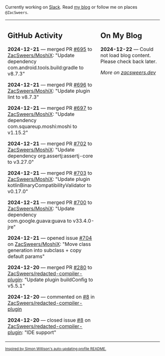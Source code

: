 Currently working on [Slack](https://slack.com/). Read [my blog](https://zacsweers.dev/) or follow me on places `@ZacSweers`.

<table><tr><td valign="top" width="60%">

## GitHub Activity
<!-- githubActivity starts -->
**2024-12-21** — merged PR [#695](https://github.com/ZacSweers/MoshiX/pull/695) to [ZacSweers/MoshiX](https://github.com/ZacSweers/MoshiX): "Update dependency com.android.tools.build:gradle to v8.7.3"

**2024-12-21** — merged PR [#696](https://github.com/ZacSweers/MoshiX/pull/696) to [ZacSweers/MoshiX](https://github.com/ZacSweers/MoshiX): "Update plugin lint to v8.7.3"

**2024-12-21** — merged PR [#697](https://github.com/ZacSweers/MoshiX/pull/697) to [ZacSweers/MoshiX](https://github.com/ZacSweers/MoshiX): "Update dependency com.squareup.moshi:moshi to v1.15.2"

**2024-12-21** — merged PR [#702](https://github.com/ZacSweers/MoshiX/pull/702) to [ZacSweers/MoshiX](https://github.com/ZacSweers/MoshiX): "Update dependency org.assertj:assertj-core to v3.27.0"

**2024-12-21** — merged PR [#703](https://github.com/ZacSweers/MoshiX/pull/703) to [ZacSweers/MoshiX](https://github.com/ZacSweers/MoshiX): "Update plugin kotlinBinaryCompatibilityValidator to v0.17.0"

**2024-12-21** — merged PR [#700](https://github.com/ZacSweers/MoshiX/pull/700) to [ZacSweers/MoshiX](https://github.com/ZacSweers/MoshiX): "Update dependency com.google.guava:guava to v33.4.0-jre"

**2024-12-21** — opened issue [#704](https://github.com/ZacSweers/MoshiX/issues/704) on [ZacSweers/MoshiX](https://github.com/ZacSweers/MoshiX): "Move class generation into subclass + copy default params"

**2024-12-20** — merged PR [#280](https://github.com/ZacSweers/redacted-compiler-plugin/pull/280) to [ZacSweers/redacted-compiler-plugin](https://github.com/ZacSweers/redacted-compiler-plugin): "Update plugin buildConfig to v5.5.1"

**2024-12-20** — commented on [#8](https://github.com/ZacSweers/redacted-compiler-plugin/issues/8#issuecomment-2557977208) in [ZacSweers/redacted-compiler-plugin](https://github.com/ZacSweers/redacted-compiler-plugin)

**2024-12-20** — closed issue [#8](https://github.com/ZacSweers/redacted-compiler-plugin/issues/8) on [ZacSweers/redacted-compiler-plugin](https://github.com/ZacSweers/redacted-compiler-plugin): "IDE support"
<!-- githubActivity ends -->
</td><td valign="top" width="40%">

## On My Blog
<!-- blog starts -->
**2024-12-22** — Could not load blog content. Please check back later.
<!-- blog ends -->
_More on [zacsweers.dev](https://zacsweers.dev/)_
</td></tr></table>

<sub><a href="https://simonwillison.net/2020/Jul/10/self-updating-profile-readme/">Inspired by Simon Willison's auto-updating profile README.</a></sub>